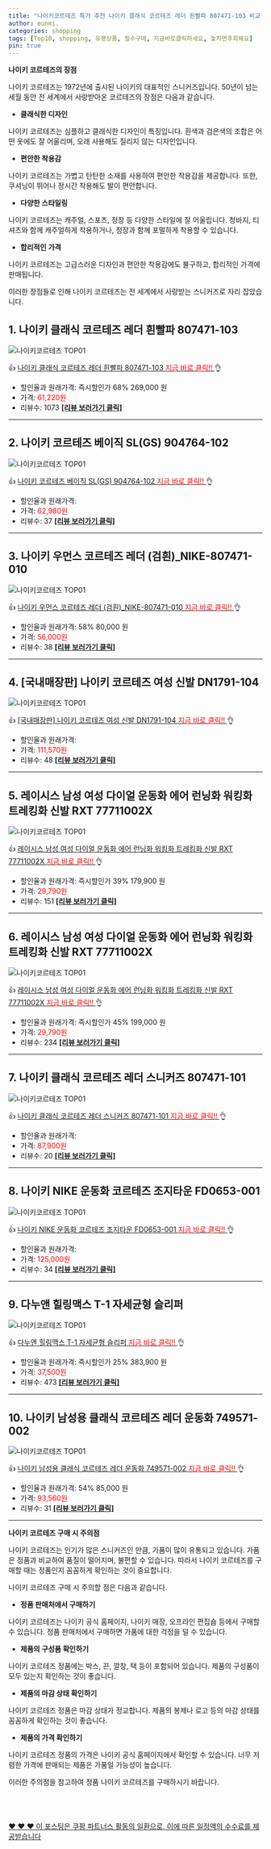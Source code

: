 ```yaml
---
title: "나이키코르테즈 특가 추천 나이키 클래식 코르테즈 레더 흰빨파 807471-103 비교 장점"
author: eunmi.
categories: shopping
tags: [Top10, shopping, 유행상품, 필수구매, 지금바로클릭하세요, 놓치면후회해요]
pin: true
---
```

**나이키 코르테즈의 장점**

나이키 코르테즈는 1972년에 출시된 나이키의 대표적인 스니커즈입니다. 50년이 넘는 세월 동안 전 세계에서 사랑받아온 코르테즈의 장점은 다음과 같습니다.

* **클래식한 디자인**

나이키 코르테즈는 심플하고 클래식한 디자인이 특징입니다. 흰색과 검은색의 조합은 어떤 옷에도 잘 어울리며, 오래 사용해도 질리지 않는 디자인입니다.

* **편안한 착용감**

나이키 코르테즈는 가볍고 탄탄한 소재를 사용하여 편안한 착용감을 제공합니다. 또한, 쿠셔닝이 뛰어나 장시간 착용해도 발이 편안합니다.

* **다양한 스타일링**

나이키 코르테즈는 캐주얼, 스포츠, 정장 등 다양한 스타일에 잘 어울립니다. 청바지, 티셔츠와 함께 캐주얼하게 착용하거나, 정장과 함께 포멀하게 착용할 수 있습니다.

* **합리적인 가격**

나이키 코르테즈는 고급스러운 디자인과 편안한 착용감에도 불구하고, 합리적인 가격에 판매됩니다.

이러한 장점들로 인해 나이키 코르테즈는 전 세계에서 사랑받는 스니커즈로 자리 잡았습니다.

   

## 1. 나이키 클래식 코르테즈 레더 흰빨파 807471-103

![나이키코르테즈 TOP01](https://thumbnail6.coupangcdn.com/thumbnails/remote/230x230ex/image/vendor_inventory/fdb7/a6fe0a1482b0f602a49743268e41ba1908700cdf24a140304c31a0cd800d.jpg)


👍 [나이키 클래식 코르테즈 레더 흰빨파 807471-103 <font color=red> 지금 바로 클릭!! </font> ](https://link.coupang.com/re/AFFSDP?lptag=AF3617701&subid=GithubCoopas&pageKey=7018265982&traceid=V0-153&itemId=15688777953&vendorItemId=86764404089) 👌 


- 할인율과 원래가격: 즉시할인가 68%  269,000   원
- 가격: <span style='color:red'>61,220원</span>
- 리뷰수: 1073  [**[리뷰 보러가기 클릭]**](https://link.coupang.com/re/AFFSDP?lptag=AF3617701&subid=GithubCoopas&pageKey=7018265982&traceid=V0-153&itemId=15688777953&vendorItemId=86764404089)

---


   

## 2. 나이키 코르테즈 베이직 SL(GS) 904764-102

![나이키코르테즈 TOP01](https://thumbnail9.coupangcdn.com/thumbnails/remote/230x230ex/image/vendor_inventory/5136/4ea75997923ce71300558310e36994d2a4c2cdf8dde921c6c0d8636041e6.jpg)


👍 [나이키 코르테즈 베이직 SL(GS) 904764-102 <font color=red> 지금 바로 클릭!! </font> ](https://link.coupang.com/re/AFFSDP?lptag=AF3617701&subid=GithubCoopas&pageKey=6940543405&traceid=V0-153&itemId=16828207995&vendorItemId=87402953176) 👌 


- 할인율과 원래가격: 
- 가격: <span style='color:red'>62,980원</span>
- 리뷰수: 37  [**[리뷰 보러가기 클릭]**](https://link.coupang.com/re/AFFSDP?lptag=AF3617701&subid=GithubCoopas&pageKey=6940543405&traceid=V0-153&itemId=16828207995&vendorItemId=87402953176)

---


   

## 3. 나이키 우먼스 코르테즈 레더 (검흰)_NIKE-807471-010

![나이키코르테즈 TOP01](https://thumbnail8.coupangcdn.com/thumbnails/remote/230x230ex/image/vendor_inventory/db60/20054c97f3403c3312c31e8f35fa48e6f19da971ec1673c42559978fb4e8.jpg)


👍 [나이키 우먼스 코르테즈 레더 (검흰)_NIKE-807471-010 <font color=red> 지금 바로 클릭!! </font> ](https://link.coupang.com/re/AFFSDP?lptag=AF3617701&subid=GithubCoopas&pageKey=6796699093&traceid=V0-153&itemId=17181983823&vendorItemId=86783406510) 👌 


- 할인율과 원래가격: 58%  80,000   원
- 가격: <span style='color:red'>56,000원</span>
- 리뷰수: 38  [**[리뷰 보러가기 클릭]**](https://link.coupang.com/re/AFFSDP?lptag=AF3617701&subid=GithubCoopas&pageKey=6796699093&traceid=V0-153&itemId=17181983823&vendorItemId=86783406510)

---


   

## 4. [국내매장판] 나이키 코르테즈 여성 신발 DN1791-104

![나이키코르테즈 TOP01](https://thumbnail8.coupangcdn.com/thumbnails/remote/230x230ex/image/vendor_inventory/4176/74ed740e0cf0f3534481013dded5fc9ef3d14c2b0d75147b2c0f7867acd9.jpg)


👍 [[국내매장판] 나이키 코르테즈 여성 신발 DN1791-104 <font color=red> 지금 바로 클릭!! </font> ](https://link.coupang.com/re/AFFSDP?lptag=AF3617701&subid=GithubCoopas&pageKey=7611108394&traceid=V0-153&itemId=20157785153&vendorItemId=87361470569) 👌 


- 할인율과 원래가격: 
- 가격: <span style='color:red'>111,570원</span>
- 리뷰수: 48  [**[리뷰 보러가기 클릭]**](https://link.coupang.com/re/AFFSDP?lptag=AF3617701&subid=GithubCoopas&pageKey=7611108394&traceid=V0-153&itemId=20157785153&vendorItemId=87361470569)

---


   

## 5. 레이시스 남성 여성 다이얼 운동화 에어 런닝화 워킹화 트레킹화 신발 RXT 77711002X

![나이키코르테즈 TOP01](https://thumbnail7.coupangcdn.com/thumbnails/remote/230x230ex/image/vendor_inventory/a3ec/168aa113931283c7551574f9c5140cc21f857fc1ef16f1015a0c46b31533.jpg)


👍 [레이시스 남성 여성 다이얼 운동화 에어 런닝화 워킹화 트레킹화 신발 RXT 77711002X <font color=red> 지금 바로 클릭!! </font> ](https://link.coupang.com/re/AFFSDP?lptag=AF3617701&subid=GithubCoopas&pageKey=5637747422&traceid=V0-153&itemId=9188321813&vendorItemId=87367244089) 👌 


- 할인율과 원래가격: 즉시할인가 39%  179,900   원
- 가격: <span style='color:red'>29,790원</span>
- 리뷰수: 151  [**[리뷰 보러가기 클릭]**](https://link.coupang.com/re/AFFSDP?lptag=AF3617701&subid=GithubCoopas&pageKey=5637747422&traceid=V0-153&itemId=9188321813&vendorItemId=87367244089)

---


   

## 6. 레이시스 남성 여성 다이얼 운동화 에어 런닝화 워킹화 트레킹화 신발 RXT 77711002X

![나이키코르테즈 TOP01](https://thumbnail8.coupangcdn.com/thumbnails/remote/230x230ex/image/vendor_inventory/2eb6/7437d33bb0740d9060888eca81c77d2a1f898c457d2aaebed0594070228b.jpg)


👍 [레이시스 남성 여성 다이얼 운동화 에어 런닝화 워킹화 트레킹화 신발 RXT 77711002X <font color=red> 지금 바로 클릭!! </font> ](https://link.coupang.com/re/AFFSDP?lptag=AF3617701&subid=GithubCoopas&pageKey=5637747422&traceid=V0-153&itemId=9188321790&vendorItemId=87367244099) 👌 


- 할인율과 원래가격: 즉시할인가 45%  199,000   원
- 가격: <span style='color:red'>29,790원</span>
- 리뷰수: 234  [**[리뷰 보러가기 클릭]**](https://link.coupang.com/re/AFFSDP?lptag=AF3617701&subid=GithubCoopas&pageKey=5637747422&traceid=V0-153&itemId=9188321790&vendorItemId=87367244099)

---


   

## 7. 나이키 클래식 코르테즈 레더 스니커즈 807471-101

![나이키코르테즈 TOP01](https://thumbnail8.coupangcdn.com/thumbnails/remote/230x230ex/image/vendor_inventory/cbde/3fa3ee07ce7aea111c2c638cfee60bde4eac5f9520a8b9b75a44b5d94801.jpg)


👍 [나이키 클래식 코르테즈 레더 스니커즈 807471-101 <font color=red> 지금 바로 클릭!! </font> ](https://link.coupang.com/re/AFFSDP?lptag=AF3617701&subid=GithubCoopas&pageKey=6614497702&traceid=V0-153&itemId=15013130541&vendorItemId=86316389939) 👌 


- 할인율과 원래가격: 
- 가격: <span style='color:red'>87,900원</span>
- 리뷰수: 20  [**[리뷰 보러가기 클릭]**](https://link.coupang.com/re/AFFSDP?lptag=AF3617701&subid=GithubCoopas&pageKey=6614497702&traceid=V0-153&itemId=15013130541&vendorItemId=86316389939)

---


   

## 8. 나이키 NIKE 운동화 코르테즈 조지타운 FD0653-001

![나이키코르테즈 TOP01](https://thumbnail8.coupangcdn.com/thumbnails/remote/230x230ex/image/vendor_inventory/63fd/afab89ca99520977c36c0dbf24bc3fe311939937a4c7cc2753bf76ee4f98.jpg)


👍 [나이키 NIKE 운동화 코르테즈 조지타운 FD0653-001 <font color=red> 지금 바로 클릭!! </font> ](https://link.coupang.com/re/AFFSDP?lptag=AF3617701&subid=GithubCoopas&pageKey=7141278928&traceid=V0-153&itemId=17929600128&vendorItemId=87518220665) 👌 


- 할인율과 원래가격: 
- 가격: <span style='color:red'>125,000원</span>
- 리뷰수: 34  [**[리뷰 보러가기 클릭]**](https://link.coupang.com/re/AFFSDP?lptag=AF3617701&subid=GithubCoopas&pageKey=7141278928&traceid=V0-153&itemId=17929600128&vendorItemId=87518220665)

---


   

## 9. 다누앤 힐링맥스 T-1 자세균형 슬리퍼

![나이키코르테즈 TOP01](https://thumbnail6.coupangcdn.com/thumbnails/remote/230x230ex/image/vendor_inventory/e3ea/e9af85f8336759c79adfd049919411bd156fa6b6ef3dbf8d9723c35f345a.png)


👍 [다누앤 힐링맥스 T-1 자세균형 슬리퍼 <font color=red> 지금 바로 클릭!! </font> ](https://link.coupang.com/re/AFFSDP?lptag=AF3617701&subid=GithubCoopas&pageKey=5792035371&traceid=V0-153&itemId=9905592240&vendorItemId=77188935082) 👌 


- 할인율과 원래가격: 즉시할인가 25%  383,900   원
- 가격: <span style='color:red'>37,500원</span>
- 리뷰수: 473  [**[리뷰 보러가기 클릭]**](https://link.coupang.com/re/AFFSDP?lptag=AF3617701&subid=GithubCoopas&pageKey=5792035371&traceid=V0-153&itemId=9905592240&vendorItemId=77188935082)

---


   

## 10. 나이키 남성용 클래식 코르테즈 레더 운동화 749571-002

![나이키코르테즈 TOP01](https://thumbnail8.coupangcdn.com/thumbnails/remote/230x230ex/image/vendor_inventory/6491/4d41c974925d8e713a967f49b4965a12ea6676d7b8bd00584a2176354d0f.jpg)


👍 [나이키 남성용 클래식 코르테즈 레더 운동화 749571-002 <font color=red> 지금 바로 클릭!! </font> ](https://link.coupang.com/re/AFFSDP?lptag=AF3617701&subid=GithubCoopas&pageKey=1653116836&traceid=V0-153&itemId=2816502478&vendorItemId=87417498134) 👌 


- 할인율과 원래가격: 54%  85,000   원
- 가격: <span style='color:red'>93,560원</span>
- 리뷰수: 31  [**[리뷰 보러가기 클릭]**](https://link.coupang.com/re/AFFSDP?lptag=AF3617701&subid=GithubCoopas&pageKey=1653116836&traceid=V0-153&itemId=2816502478&vendorItemId=87417498134)

---
**나이키 코르테즈 구매 시 주의점**

나이키 코르테즈는 인기가 많은 스니커즈인 만큼, 가품이 많이 유통되고 있습니다. 가품은 정품과 비교하여 품질이 떨어지며, 불편할 수 있습니다. 따라서 나이키 코르테즈를 구매할 때는 정품인지 꼼꼼하게 확인하는 것이 중요합니다.

나이키 코르테즈 구매 시 주의할 점은 다음과 같습니다.

* **정품 판매처에서 구매하기**

나이키 코르테즈는 나이키 공식 홈페이지, 나이키 매장, 오프라인 편집숍 등에서 구매할 수 있습니다. 정품 판매처에서 구매하면 가품에 대한 걱정을 덜 수 있습니다.

* **제품의 구성품 확인하기**

나이키 코르테즈 정품에는 박스, 끈, 깔창, 택 등이 포함되어 있습니다. 제품의 구성품이 모두 있는지 확인하는 것이 좋습니다.

* **제품의 마감 상태 확인하기**

나이키 코르테즈 정품은 마감 상태가 정교합니다. 제품의 봉제나 로고 등의 마감 상태를 꼼꼼하게 확인하는 것이 좋습니다.

* **제품의 가격 확인하기**

나이키 코르테즈 정품의 가격은 나이키 공식 홈페이지에서 확인할 수 있습니다. 너무 저렴한 가격에 판매되는 제품은 가품일 가능성이 높습니다.

이러한 주의점을 참고하여 정품 나이키 코르테즈를 구매하시기 바랍니다.<br><br><br><br><br> [ ❤ ❤ ❤ 이 포스팅은 쿠팡 파트너스 활동의 일환으로, 이에 따른 일정액의 수수료를 제공받습니다](https://link.coupang.com/a/bcEFyh)